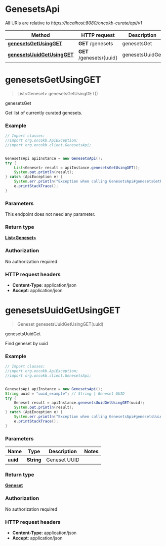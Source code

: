 # GenesetsApi

All URIs are relative to *https://localhost:8080/oncokb-curate/api/v1*

Method | HTTP request | Description
------------- | ------------- | -------------
[**genesetsGetUsingGET**](GenesetsApi.md#genesetsGetUsingGET) | **GET** /genesets | genesetsGet
[**genesetsUuidGetUsingGET**](GenesetsApi.md#genesetsUuidGetUsingGET) | **GET** /genesets/{uuid} | genesetsUuidGet


<a name="genesetsGetUsingGET"></a>
# **genesetsGetUsingGET**
> List&lt;Geneset&gt; genesetsGetUsingGET()

genesetsGet

Get list of currently curated genesets.

### Example
```java
// Import classes:
//import org.oncokb.ApiException;
//import org.oncokb.client.GenesetsApi;


GenesetsApi apiInstance = new GenesetsApi();
try {
    List<Geneset> result = apiInstance.genesetsGetUsingGET();
    System.out.println(result);
} catch (ApiException e) {
    System.err.println("Exception when calling GenesetsApi#genesetsGetUsingGET");
    e.printStackTrace();
}
```

### Parameters
This endpoint does not need any parameter.

### Return type

[**List&lt;Geneset&gt;**](Geneset.md)

### Authorization

No authorization required

### HTTP request headers

 - **Content-Type**: application/json
 - **Accept**: application/json

<a name="genesetsUuidGetUsingGET"></a>
# **genesetsUuidGetUsingGET**
> Geneset genesetsUuidGetUsingGET(uuid)

genesetsUuidGet

Find geneset by uuid

### Example
```java
// Import classes:
//import org.oncokb.ApiException;
//import org.oncokb.client.GenesetsApi;


GenesetsApi apiInstance = new GenesetsApi();
String uuid = "uuid_example"; // String | Geneset UUID
try {
    Geneset result = apiInstance.genesetsUuidGetUsingGET(uuid);
    System.out.println(result);
} catch (ApiException e) {
    System.err.println("Exception when calling GenesetsApi#genesetsUuidGetUsingGET");
    e.printStackTrace();
}
```

### Parameters

Name | Type | Description  | Notes
------------- | ------------- | ------------- | -------------
 **uuid** | **String**| Geneset UUID |

### Return type

[**Geneset**](Geneset.md)

### Authorization

No authorization required

### HTTP request headers

 - **Content-Type**: application/json
 - **Accept**: application/json

